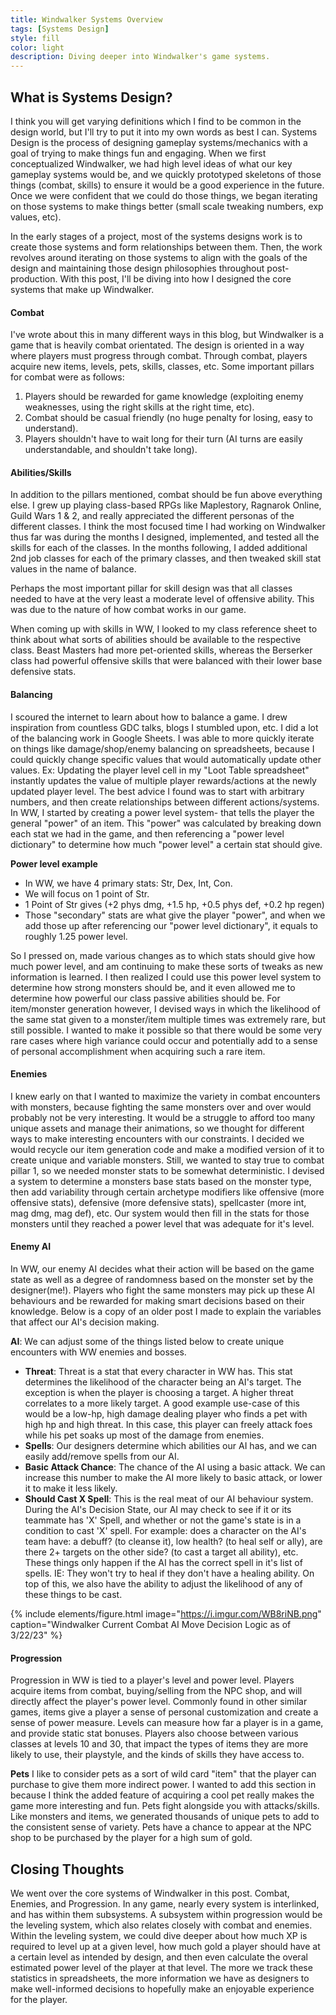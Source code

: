 ```yaml
---
title: Windwalker Systems Overview
tags: [Systems Design]
style: fill
color: light
description: Diving deeper into Windwalker's game systems.
---
```


## What is Systems Design?
I think you will get varying definitions which I find to be common in the design world, but I'll try to put it into my own words as best I can. Systems Design is the process of designing gameplay systems/mechanics with a goal of trying to make things fun and engaging. When we first conceptualized Windwalker, we had high level ideas of what our key gameplay systems would be, and we quickly prototyped skeletons of those things (combat, skills) to ensure it would be a good experience in the future. Once we were confident that we could do those things, we began iterating on those systems to make things better (small scale tweaking numbers, exp values, etc). 

In the early stages of a project, most of the systems designs work is to create those systems and form relationships between them. Then, the work revolves around iterating on those systems to align with the goals of the design and maintaining those design philosophies throughout post-production. With this post, I'll be diving into how I designed the core systems that make up Windwalker.

#### Combat
I've wrote about this in many different ways in this blog, but Windwalker is a game that is heavily combat orientated. The design is oriented in a way where players must progress through combat. Through combat, players acquire new items, levels, pets, skills, classes, etc. Some important pillars for combat were as follows:
1. Players should be rewarded for game knowledge (exploiting enemy weaknesses, using the right skills at the right time, etc). 
2. Combat should be casual friendly (no huge penalty for losing, easy to understand).
3. Players shouldn't have to wait long for their turn (AI turns are easily understandable, and shouldn't take long).

#### Abilities/Skills
In addition to the pillars mentioned, combat should be fun above everything else. I grew up playing class-based RPGs like Maplestory, Ragnarok Online, Guild Wars 1 & 2, and really appreciated the different personas of the different classes. I think the most focused time I had working on Windwalker thus far was during the months I designed, implemented, and tested all the skills for each of the classes. In the months following, I added additional 2nd job classes for each of the primary classes, and then tweaked skill stat values in the name of balance. 

Perhaps the most important pillar for skill design was that all classes needed to have at the very least a moderate level of offensive ability. This was due to the nature of how combat works in our game.

When coming up with skills in WW, I looked to my class reference sheet to think about what sorts of abilities should be available to the respective class. Beast Masters had more pet-oriented skills, whereas the Berserker class had powerful offensive skills that were balanced with their lower base defensive stats.

#### Balancing
I scoured the internet to learn about how to balance a game. I drew inspiration from countless GDC talks, blogs I stumbled upon, etc. I did a lot of the balancing work in Google Sheets. I was able to more quickly iterate on things like damage/shop/enemy balancing on spreadsheets, because I could quickly change specific values that would automatically update other values. Ex: Updating the player level cell in my "Loot Table spreadsheet" instantly updates the value of multiple player rewards/actions at the newly updated player level. The best advice I found was to start with arbitrary numbers, and then create relationships between different actions/systems. In WW, I started by creating a power level system- that tells the player the general "power" of an item. This "power" was calculated by breaking down each stat we had in the game, and then referencing a "power level dictionary" to determine how much "power level" a certain stat should give. 

**Power level example**
- In WW, we have 4 primary stats: Str, Dex, Int, Con.
- We will focus on 1 point of Str.
- 1 Point of Str gives (+2 phys dmg, +1.5 hp, +0.5 phys def, +0.2 hp regen)
- Those "secondary" stats are what give the player "power", and when we add those up after referencing our "power level dictionary", it equals to roughly 1.25 power level.

So I pressed on, made various changes as to which stats should give how much power level, and am continuing to make these sorts of tweaks as new information is learned. I then realized I could use this power level system to determine how strong monsters should be, and it even allowed me to determine how powerful our class passive abilities should be. For item/monster generation however, I devised ways in which the likelihood of the same stat given to a monster/item multiple times was extremely rare, but still possible. I wanted to make it possible so that there would be some very rare cases where high variance could occur and potentially add to a sense of personal accomplishment when acquiring such a rare item.

#### Enemies
I knew early on that I wanted to maximize the variety in combat encounters with monsters, because fighting the same monsters over and over would probably not be very interesting. It would be a struggle to afford too many unique assets and manage their animations, so we thought for different ways to make interesting encounters with our constraints. I decided we would recycle our item generation code and make a modified version of it to create unique and variable monsters. Still, we wanted to stay true to combat pillar 1, so we needed monster stats to be somewhat deterministic. I devised a system to determine a monsters base stats based on the monster type, then add variability through certain archetype modifiers like offensive (more offensive stats), defensive (more defensive stats), spellcaster (more int, mag dmg, mag def), etc. Our system would then fill in the stats for those monsters until they reached a power level that was adequate for it's level.

#### Enemy AI
In WW, our enemy AI decides what their action will be based on the game state as well as a degree of randomness based on the monster set by the designer(me!). Players who fight the same monsters may pick up these AI behaviours and be rewarded for making smart decisions based on their knowledge. Below is a copy of an older post I made to explain the variables that affect our AI's decision making.

**AI**: We can adjust some of the things listed below to create unique encounters with WW enemies and bosses.
- **Threat**: Threat is a stat that every character in WW has. This stat determines the likelihood of the character being an AI's target. The exception is when the player is choosing a target. A higher threat correlates to a more likely target. A good example use-case of this would be a low-hp, high damage dealing player who finds a pet with high hp and high threat. In this case, this player can freely attack foes while his pet soaks up most of the damage from enemies.
- **Spells**: Our designers determine which abilities our AI has, and we can easily add/remove spells from our AI.
- **Basic Attack Chance**: The chance of the AI using a basic attack. We can increase this number to make the AI more likely to basic attack, or lower it to make it less likely.
- **Should Cast X Spell**: This is the real meat of our AI behaviour system. During the AI's Decision State, our AI may check to see if it or its teammate has 'X' Spell, and whether or not the game's state is in a condition to cast 'X' spell. For example: does a character on the AI's team have: a debuff? (to cleanse it), low health? (to heal self or ally), are there 2+ targets on the other side? (to cast a target all ability), etc. These things only happen if the AI has the correct spell in it's list of spells. IE: They won't try to heal if they don't have a healing ability. On top of this, we also have the ability to adjust the likelihood of any of these things to be cast.
	
{% include elements/figure.html image="https://i.imgur.com/WB8riNB.png" caption="Windwalker Current Combat AI Move Decision Logic as of 3/22/23" %}

#### Progression
Progression in WW is tied to a player's level and power level. Players acquire items from combat, buying/selling from the NPC shop, and will directly affect the player's power level. Commonly found in other similar games, items give a player a sense of personal customization and create a sense of power measure. Levels can measure how far a player is in a game, and provide static stat bonuses. Players also choose between various classes at levels 10 and 30, that impact the types of items they are more likely to use, their playstyle, and the kinds of skills they have access to.

**Pets**
I like to consider pets as a sort of wild card "item" that the player can purchase to give them more indirect power. I wanted to add this section in because I think the added feature of acquiring a cool pet really makes the game more interesting and fun. Pets fight alongside you with attacks/skills. Like monsters and items, we generated thousands of unique pets to add to the consistent sense of variety. Pets have a chance to appear at the NPC shop to be purchased by the player for a high sum of gold.

## Closing Thoughts

We went over the core systems of Windwalker in this post. Combat, Enemies, and Progression. In any game, nearly every system is interlinked, and has within them subsystems. A subsystem within progression would be the leveling system, which also relates closely with combat and enemies. Within the leveling system, we could dive deeper about how much XP is required to level up at a given level, how much gold a player should have at a certain level as intended by design, and then even calculate the overal estimated power level of the player at that level. The more we track these statistics in spreadsheets, the more information we have as designers to make well-informed decisions to hopefully make an enjoyable experience for the player.
